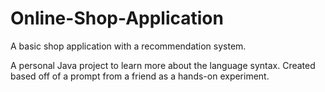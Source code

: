 # Online-Shop-Application
A basic shop application with a recommendation system.

A personal Java project to learn more about the language syntax. Created based off of a prompt from a friend as a hands-on experiment.
